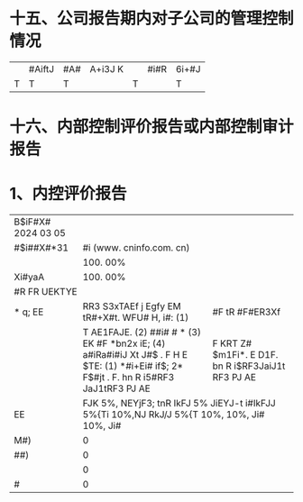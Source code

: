 # 十五、公司报告期内对子公司的管理控制情况

<table><tr><td></td><td>#AiftJ</td><td>#A#</td><td>A+i3J K</td><td></td><td>#i#R</td><td>6i+#J</td></tr><tr><td>T</td><td>T</td><td>T</td><td></td><td>T</td><td></td><td>T</td></tr></table>

# 十六、内部控制评价报告或内部控制审计报告

# 1、内控评价报告

<table><tr><td>B$iF#X# 2024  03  05 </td><td colspan="2"></td></tr><tr><td>#$i##X#*31</td><td colspan="2">#i (www. cninfo.com. cn)</td></tr><tr><td></td><td colspan="2">100. 00%</td></tr><tr><td>Xi#yaA</td><td colspan="2">100. 00%</td></tr><tr><td colspan="3">#R FR UEKTYE</td></tr><tr><td>* q; EE</td><td>RR3 S3xTAEf j Egfy EM tR#+X#t. WFU# H, i#: (1) </td><td>#F tR #F#ER3Xf</td></tr><tr><td></td><td>T AE1FAJE. (2) ##i# # * (3) EK #F  *bn2x iE; (4) a#iRa#i#iJ Xt J#$  . F H E $TE: (1) *#i+Ei# if$; 2* F$#jt . F. hn R i5#RF3 JaJ1tRF3 PJ AE</td><td>F KRT Z# $m1Fi*. E  D1F. bn R i$RF3JaiJ1t RF3 PJ AE</td></tr><tr><td>EE</td><td colspan="2">FJK 5%, NEYjF3; tnR IkFJ 5% JiEYJ-t i#IkFJJ 5%{Ti 10%,NJ RkJ/J 5%{T 10%, 10%, Ji# 10%, Ji#</td></tr><tr><td>M#)</td><td colspan="2">0</td></tr><tr><td>##)</td><td colspan="2">0</td></tr><tr><td></td><td colspan="2">0</td></tr><tr><td>#</td><td colspan="2">0</td></tr></table>